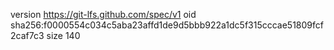 version https://git-lfs.github.com/spec/v1
oid sha256:f0000554c034c5aba23affd1de9d5bbb922a1dc5f315cccae51809fcf2caf7c3
size 140
